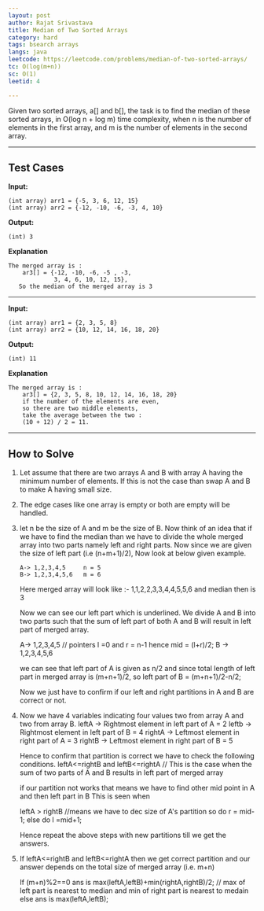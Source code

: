 ```yaml
---
layout: post
author: Rajat Srivastava
title: Median of Two Sorted Arrays
category: hard
tags: bsearch arrays
langs: java
leetcode: https://leetcode.com/problems/median-of-two-sorted-arrays/
tc: O(log(m+n))
sc: O(1)
leetid: 4

---
```


Given two sorted arrays, a[] and b[], the task is to find the median of these sorted arrays, in O(log n + log m) time complexity, 
when n is the number of elements in the first array, and m is the number of elements in the second array.

---
## Test Cases

**Input:**
    
    (int array) arr1 = {-5, 3, 6, 12, 15}
    (int array) arr2 = {-12, -10, -6, -3, 4, 10}

**Output:**

	(int) 3

**Explanation**

    The merged array is :
        ar3[] = {-12, -10, -6, -5 , -3,
                 3, 4, 6, 10, 12, 15},
       So the median of the merged array is 3

---
**Input:**

    (int array) arr1 = {2, 3, 5, 8}
    (int array) arr2 = {10, 12, 14, 16, 18, 20}

**Output:**

	(int) 11

**Explanation**

    The merged array is :
        ar3[] = {2, 3, 5, 8, 10, 12, 14, 16, 18, 20}
        if the number of the elements are even, 
        so there are two middle elements,
        take the average between the two :
        (10 + 12) / 2 = 11.

---
## How to Solve

1. Let assume that there are two arrays A and B with array A having the minimum number of elements.
   If this is not the case than swap A and B to make A having small size.
2. The edge cases like one array is empty or both are empty will be handled.
3. let n be the size of A and m be the size of B.
   Now think of an idea that if we have to find the median than we have to divide the whole merged array into two parts
   namely left and right parts.
   Now since we are given the size of left part (i.e (n+m+1)/2), Now look at below given example.

       A-> 1,2,3,4,5     n = 5
       B-> 1,2,3,4,5,6   m = 6

   Here merged array will look like :- 1,1,2,2,3,3,4,4,5,5,6 and median then is 3

   Now we can see our left part which is underlined. We divide A and B into two parts such that the
   sum of left part of both A and B will result in left part of merged array.

   A-> 1,2,3,4,5     // pointers l =0 and r = n-1 hence mid = (l+r)/2;
   B -> 1,2,3,4,5,6

   we can see that left part of A is given as n/2 and since total length of left part in merged array
   is (m+n+1)/2, so left part of B = (m+n+1)/2-n/2;

   Now we just have to confirm if our left and right partitions in A and B are correct or not.

4. Now we have 4 variables indicating four values two from array A and two from array B.
   leftA -> Rightmost element in left part of A = 2
   leftb -> Rightmost element in left part of B = 4
   rightA -> Leftmost element in right part of A = 3
   rightB -> Leftmost element in right part of B = 5

   Hence to confirm that partition is correct we have to check the following conditions.
   leftA<=rightB and leftB<=rightA  // This is the case when the sum of two parts of A and B results in left part of merged array

   if our partition not works that means we have to  find other mid point in A and then left part in B
   This is seen when

   leftA > rightB    //means we have to dec size of A's partition
   so do r = mid-1;
   else
   do l =mid+1;

   Hence repeat the above steps with new partitions till we get the answers.
5. If leftA<=rightB and leftB<=rightA
   then we get correct partition and our answer depends on the total size of merged array (i.e. m+n)

   If (m+n)%2==0
   ans is max(leftA,leftB)+min(rightA,rightB)/2; // max of left part is nearest to median and min of right part is nearest to medain
   else
   ans is max(leftA,leftB);